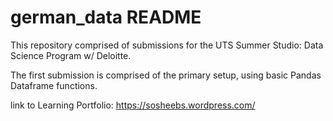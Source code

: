 # german_data README

This repository comprised of submissions for the UTS Summer Studio: Data Science Program w/ Deloitte.

The first submission is comprised of the primary setup, using basic Pandas Dataframe functions.

link to Learning Portfolio: https://sosheebs.wordpress.com/

